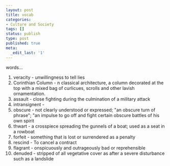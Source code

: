 ```yaml
---
layout: post
title: vocab
categories:
- Culture and Society
tags: []
status: publish
type: post
published: true
meta:
  _edit_last: '1'
---
```

words...

<span>
<ol>
	<li><span>veracity - </span>unwillingness to tell lies </li>
	<li>Corinthian Column - n classical architecture, a column decorated at the top with a mixed bag of curlicues, scrolls and other lavish ornamentation.</li>
	<li>assault - close fighting during the culmination of a military attack </li>
	<li>intransignent - </li>
	<li>obscure - not clearly understood or expressed; "an obscure turn of phrase"; "an impulse to go off and fight certain obscure battles of his own spirit</li>
	<li>thwart - a crosspiece spreading the gunnels of a boat; used as a seat in a rowboat </li>
	<li>forfeit - something that is lost or surrendered as a penalty</li>
	<li>rescind - To cancel a contract</li>
	<li>flagrant - onspicuously and outrageously bad or reprehensible</li>
	<li>denuded - stripped of all vegetative cover as after a severe disturbance such as a landslide</li>
</ol>
</span>
